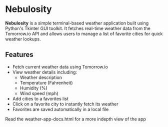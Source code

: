 # Nebulosity

**Nebulosity** is a simple terminal-based weather application built using Python's Tkinter GUI toolkit. It fetches real-time weather data from the Tomorrow.io API and allows users to manage a list of favorite cities for quick weather lookups.

## Features

- Fetch current weather data using Tomorrow.io
- View weather details including:
  - Weather description
  - Temperature (Fahrenheit)
  - Humidity (%)
  - Wind speed (mph)
- Add cities to a favorites list
- Click on a favorite city to instantly fetch its weather
- Favorites are saved automatically in a local file

Read the weather-app-docs.html for a more indepth view of the app
